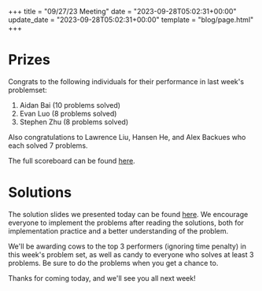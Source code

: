 +++
title = "09/27/23 Meeting"
date = "2023-09-28T05:02:31+00:00"
update_date = "2023-09-28T05:02:31+00:00"
template = "blog/page.html"
+++

# Prizes

Congrats to the following individuals for their performance in last week's problemset:
1. Aidan Bai (10 problems solved)
2. Evan Luo (8 problems solved)
3. Stephen Zhu (8 problems solved)

Also congratulations to Lawrence Liu, Hansen He, and Alex Backues who each solved 7 problems.

The full scoreboard can be found [here](https://codeforces.com/group/56LvjuJGwY/contest/474321/standings/groupmates/true).

# Solutions

The solution slides we presented today can be found [here](https://discord.com/channels/722538361247498371/724852963885056070/1156788682238460024).
We encourage everyone to implement the problems after reading the solutions, both for implementation practice and a better understanding of the problem.

We'll be awarding cows to the top 3 performers (ignoring time penalty) in this week's problem set, as well as candy to everyone who solves at least 3 problems. Be sure to do the problems when you get a chance to.

Thanks for coming today, and we'll see you all next week!